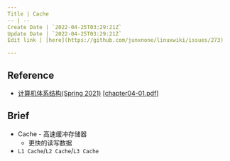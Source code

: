 ```yaml
---
Title | Cache
-- | --
Create Date | `2022-04-25T03:29:21Z`
Update Date | `2022-04-25T03:29:21Z`
Edit link | [here](https://github.com/junxnone/linuxwiki/issues/273)

---
```

## Reference
- [计算机体系结构(Spring 2021)](http://staff.ustc.edu.cn/~xhzhou/CA-Spring2021/CA.html)  [[chapter04-01.pdf](https://github.com/junxnone/linuxwiki/files/8551388/chapter04-01.pdf)]


## Brief
- Cache - 高速缓冲存储器
  - 更快的读写数据
- `L1 Cache`/`L2 Cache`/`L3 Cache`

